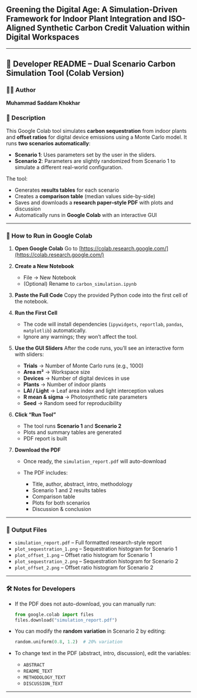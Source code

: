## Greening the Digital Age: A Simulation-Driven Framework for Indoor Plant Integration and ISO-Aligned Synthetic Carbon Credit Valuation within Digital Workspaces

---

## 📄 Developer README – Dual Scenario Carbon Simulation Tool (Colab Version)

### 🧑‍💻 Author

**Muhammad Saddam Khokhar**

### 📜 Description

This Google Colab tool simulates **carbon sequestration** from indoor plants and **offset ratios** for digital device emissions using a Monte Carlo model.
It runs **two scenarios automatically**:

* **Scenario 1**: Uses parameters set by the user in the sliders.
* **Scenario 2**: Parameters are slightly randomized from Scenario 1 to simulate a different real-world configuration.

The tool:

* Generates **results tables** for each scenario
* Creates a **comparison table** (median values side-by-side)
* Saves and downloads a **research paper–style PDF** with plots and discussion
* Automatically runs in **Google Colab** with an interactive GUI

---

### 🚀 How to Run in Google Colab

1. **Open Google Colab**
   Go to [https://colab.research.google.com/](https://colab.research.google.com/)

2. **Create a New Notebook**

   * File → New Notebook
   * (Optional) Rename to `carbon_simulation.ipynb`

3. **Paste the Full Code**
   Copy the provided Python code into the first cell of the notebook.

4. **Run the First Cell**

   * The code will install dependencies (`ipywidgets`, `reportlab`, `pandas`, `matplotlib`) automatically.
   * Ignore any warnings; they won’t affect the tool.

5. **Use the GUI Sliders**
   After the code runs, you’ll see an interactive form with sliders:

   * **Trials** → Number of Monte Carlo runs (e.g., 1000)
   * **Area m²** → Workspace size
   * **Devices** → Number of digital devices in use
   * **Plants** → Number of indoor plants
   * **LAI / Light** → Leaf area index and light interception values
   * **R mean & sigma** → Photosynthetic rate parameters
   * **Seed** → Random seed for reproducibility

6. **Click “Run Tool”**

   * The tool runs **Scenario 1** and **Scenario 2**
   * Plots and summary tables are generated
   * PDF report is built

7. **Download the PDF**

   * Once ready, the `simulation_report.pdf` will auto-download
   * The PDF includes:

     * Title, author, abstract, intro, methodology
     * Scenario 1 and 2 results tables
     * Comparison table
     * Plots for both scenarios
     * Discussion & conclusion

---

### 📂 Output Files

* `simulation_report.pdf` – Full formatted research-style report
* `plot_sequestration_1.png` – Sequestration histogram for Scenario 1
* `plot_offset_1.png` – Offset ratio histogram for Scenario 1
* `plot_sequestration_2.png` – Sequestration histogram for Scenario 2
* `plot_offset_2.png` – Offset ratio histogram for Scenario 2

---

### 🛠 Notes for Developers

* If the PDF does not auto-download, you can manually run:

  ```python
  from google.colab import files
  files.download("simulation_report.pdf")
  ```
* You can modify the **random variation** in Scenario 2 by editing:

  ```python
  random.uniform(0.8, 1.2)  # 20% variation
  ```
* To change text in the PDF (abstract, intro, discussion), edit the variables:

  * `ABSTRACT`
  * `README_TEXT`
  * `METHODOLOGY_TEXT`
  * `DISCUSSION_TEXT`

---
